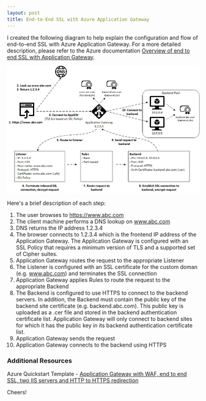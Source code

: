 ```yaml
---
layout: post
title: End-to-End SSL with Azure Application Gateway
---
```


I created the following diagram to help explain the configuration and flow of end-to-end SSL with Azure Application Gateway.  For a more detailed description, please refer to the Azure documentation [Overview of end to end SSL with Application Gateway](https://docs.microsoft.com/en-us/azure/application-gateway/ssl-overview).

![Azure Application Gateway End-to-End SSL](/images/appgw-end-to-end-ssl.jpg)

Here's a brief description of each step:

1. The user browses to https://www.abc.com
2. The client machine performs a DNS lookup on www.abc.com
3. DNS returns the IP address 1.2.3.4
4. The browser connects to 1.2.3.4 which is the frontend IP address of the Application Gateway.  The Application Gateway is configured with an SSL Policy that requires a minimum version of TLS and a supported set of Cipher suites.
5. Application Gateway routes the request to the appropriate Listener
6. The Listener is configured with an SSL certificate for the custom doman (e.g. www.abc.com) and terminates the SSL connection
7. Application Gateway applies Rules to route the request to the appropriate Backend
8. The Backend is configured to use HTTPS to connect to the backend servers.  In addition, the Backend must contain the public key of the backend site certificate (e.g. backend.abc.com).  This public key is uploaded as a .cer file and stored in the backend authentication certificate list.  Application Gateway will only connect to backend sites for which it has the public key in its backend authentication certificate list.
9. Application Gateway sends the request
10. Application Gateway connects to the backend using HTTPS

### Additional Resources ###

Azure Quickstart Template - 
[Application Gateway with WAF, end to end SSL, two IIS servers and HTTP to HTTPS redirection](https://github.com/Azure/azure-quickstart-templates/tree/master/201-application-gateway-2vms-iis-ssl)


Cheers!
